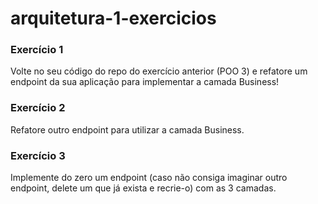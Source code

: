 # arquitetura-1-exercicios

### Exercício 1

Volte no seu código do repo do exercício anterior (POO 3) e refatore um endpoint da sua aplicação para implementar a camada Business!

### Exercício 2

Refatore outro endpoint para utilizar a camada Business.

### Exercício 3

Implemente do zero um endpoint (caso não consiga imaginar outro endpoint, delete um que já exista e recrie-o) com as 3 camadas.